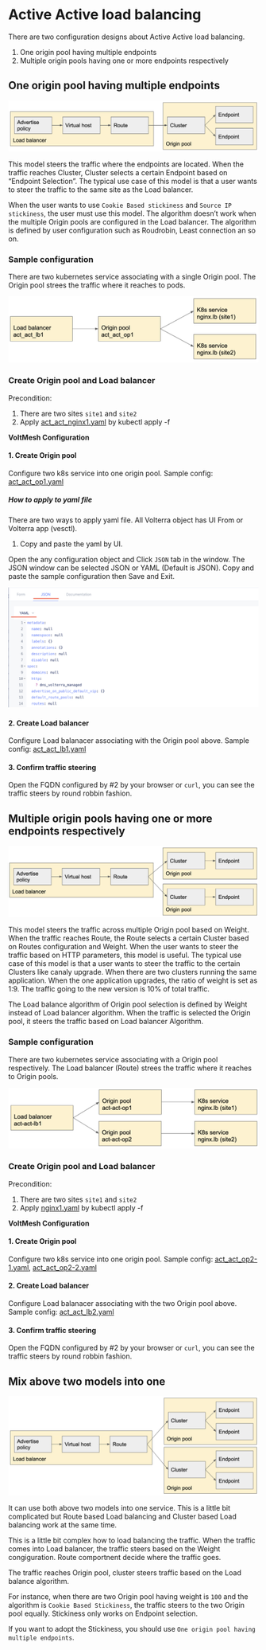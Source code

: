 # Active Active load balancing

There are two configuration designs about Active Active load balancing.

1. One origin pool having multiple endpoints
2. Multiple origin pools having one or more endpoints respectively

## One origin pool having multiple endpoints

![act_act_lb1](./pics/act_act_lb1.png)

This model steers the traffic where the endpoints are located. When the traffic reaches Cluster, Cluster selects a certain Endpoint based on “Endpoint Selection”. The typical use case of this model is that a user wants to steer the traffic to the same site as the Load balancer.

When the user wants to use `Cookie Based stickiness` and `Source IP stickiness`, the user must use this model. The algorithm doesn’t work when the multiple Origin pools are configured in the Load balancer.
The algorithm is defined by user configuration such as Roudrobin, Least connection an so on.

### Sample configuration

There are two kubernetes service associating with a single Origin pool.
The Origin pool strees the traffic where it reaches to pods.

![act_act_lb_sample1](./pics/act_act_lb_sample1.png)

### Create Origin pool and Load balancer

Precondition:

1. There are two sites `site1` and `site2`
2. Apply [act_act_nginx1.yaml](./yaml/act_act_lb/act_act_nginx1.yaml) by kubectl apply -f

<b>VoltMesh Configuration</b>

#### 1. Create Origin pool

Configure two k8s service into one origin pool.
Sample config: [act_act_op1.yaml](./yaml/act_act_lb/act_act_op1.yaml)

##### How to apply to yaml file

There are two ways to apply yaml file. All Volterra object has UI From or Volterra app (vesctl).

1. Copy and paste the yaml by UI.

Open the any configuration object and Click `JSON` tab in the window. The JSON window can be selected JSON or YAML (Default is JSON). Copy and paste the sample configuration then Save and Exit.

![apply_yaml_ui](./pics/apply_yaml_ui.png)

#### 2. Create Load balancer

Configure Load balanacer associating with the Origin pool above.
Sample config: [act_act_lb1.yaml](./yaml/act_act_lb/act_act_lb1.yaml)

#### 3. Confirm traffic steering

Open the FQDN configured by #2 by your browser or `curl`, you can see the traffic steers by round robbin fashion.

## Multiple origin pools having one or more endpoints respectively

![act_act_lb2](./pics/act_act_lb2.png)

This model steers the traffic across multiple Origin pool based on Weight. When the traffic reaches Route, the Route selects a certain Cluster based on Routes configuration and Weight. 
When the user wants to steer the traffic based on HTTP parameters, this model is useful.
The typical use case of this model is that a user wants to steer the traffic to the certain Clusters like canaly upgrade. When there are two clusters running the same application. When the one application upgrades, the ratio of weight is set as 1:9. The traffic going to the new version is 10% of total traffic.

The Load balance algorithm of Origin pool selection is defined by Weight instead of Load balancer algorithm. When the traffic is selected the Origin pool, it steers the traffic based on Load balancer Algorithm.

### Sample configuration

There are two kubernetes service associating with a Origin pool respectively.
The Load balancer (Route) strees the traffic where it reaches to Origin pools. 

![act_act_lb_sample2](./pics/act_act_lb_sample2.png)

### Create Origin pool and Load balancer

Precondition:

1. There are two sites `site1` and `site2`
2. Apply [nginx1.yaml](./yaml/nginx1.yaml) by kubectl apply -f

<b>VoltMesh Configuration</b>

#### 1. Create Origin pool

Configure two k8s service into one origin pool.
Sample config: [act_act_op2-1.yaml](./yaml/act_act_lb/act_act_op2-1.yaml), [act_act_op2-2.yaml](./yaml/act_act_lb/act_act_op2-2.yaml)

#### 2. Create Load balancer

Configure Load balanacer associating with the two Origin pool above.
Sample config: [act_act_lb2.yaml](./yaml/act_act_lb/act_act_lb2.yaml)

#### 3. Confirm traffic steering

Open the FQDN configured by #2 by your browser or `curl`, you can see the traffic steers by round robbin fashion.

## Mix above two models into one

![act_act_lb4](./pics/act_act_lb4.png)

It can use both above two models into one service. This is a little bit complicated but Route based Load balancing and Cluster based Load balancing work at the same time. 

This is a little bit complex how to load balancing the traffic.
When the traffic comes into Load balancer, the traffic steers based on the Weight congiguration. Route comportnent decide where the traffic goes.

The traffic reaches Origin pool, cluster steers traffic based on the Load balance algorithm.

For instance, when there are two Origin pool having weight is `100` and the algorithm is `Cookie Based Stickiness`, the traffic steers to the two Origin pool equally. Stickiness only works on Endpoint selection.

If you want to adopt the Stickiness, you should use `One origin pool having multiple endpoints`.
